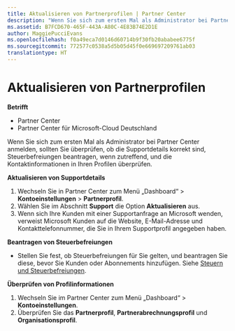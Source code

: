 ```yaml
---
title: Aktualisieren von Partnerprofilen | Partner Center
description: "Wenn Sie sich zum ersten Mal als Administrator bei Partner Center anmelden, sollten Sie überprüfen, ob die Supportdetails korrekt sind, Steuerbefreiungen beantragen, wenn zutreffend, und die Kontaktinformationen in Ihren Profilen überprüfen."
ms.assetid: B7FCD670-465F-443A-A80C-4E83B74E2D1E
author: MaggiePucciEvans
ms.openlocfilehash: f0a49eca7d0146d60714b9f30fb20ababee6775f
ms.sourcegitcommit: 772577c0538a5d5b05d45f0e669697209761ab03
translationtype: HT
---
```

# <a name="update-your-partner-profile"></a>Aktualisieren von Partnerprofilen

**Betrifft**

-  Partner Center
-  Partner Center für Microsoft-Cloud Deutschland

Wenn Sie sich zum ersten Mal als Administrator bei Partner Center anmelden, sollten Sie überprüfen, ob die Supportdetails korrekt sind, Steuerbefreiungen beantragen, wenn zutreffend, und die Kontaktinformationen in Ihren Profilen überprüfen.

**Aktualisieren von Supportdetails**

1.  Wechseln Sie in Partner Center zum Menü „Dashboard“ &gt; **Kontoeinstellungen** &gt; **Partnerprofil**.
2.  Wählen Sie im Abschnitt **Support** die Option **Aktualisieren** aus.
3.  Wenn sich Ihre Kunden mit einer Supportanfrage an Microsoft wenden, verweist Microsoft Kunden auf die Website, E-Mail-Adresse und Kontakttelefonnummer, die Sie in Ihrem Supportprofil angegeben haben.

**Beantragen von Steuerbefreiungen**

-   Stellen Sie fest, ob Steuerbefreiungen für Sie gelten, und beantragen Sie diese, bevor Sie Kunden oder Abonnements hinzufügen. Siehe [Steuern und Steuerbefreiungen](tax-and-tax-exemptions.md).

**Überprüfen von Profilinformationen**

1.  Wechseln Sie im Partner Center zum Menü „Dashboard“ &gt; **Kontoeinstellungen**.
2.  Überprüfen Sie das **Partnerprofil**, **Partnerabrechnungsprofil** und **Organisationsprofil**.

 

 



